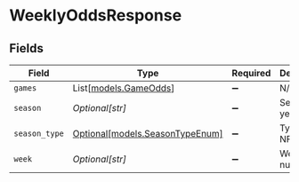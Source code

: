 # WeeklyOddsResponse


## Fields

| Field                                                          | Type                                                           | Required                                                       | Description                                                    | Example                                                        |
| -------------------------------------------------------------- | -------------------------------------------------------------- | -------------------------------------------------------------- | -------------------------------------------------------------- | -------------------------------------------------------------- |
| `games`                                                        | List[[models.GameOdds](../models/gameodds.md)]                 | :heavy_minus_sign:                                             | N/A                                                            |                                                                |
| `season`                                                       | *Optional[str]*                                                | :heavy_minus_sign:                                             | Season year                                                    | 2025                                                           |
| `season_type`                                                  | [Optional[models.SeasonTypeEnum]](../models/seasontypeenum.md) | :heavy_minus_sign:                                             | Type of NFL season                                             | REG                                                            |
| `week`                                                         | *Optional[str]*                                                | :heavy_minus_sign:                                             | Week number                                                    | 4                                                              |